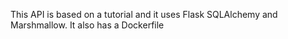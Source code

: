 This API is based on a tutorial and it uses Flask SQLAlchemy and Marshmallow. It also has a Dockerfile